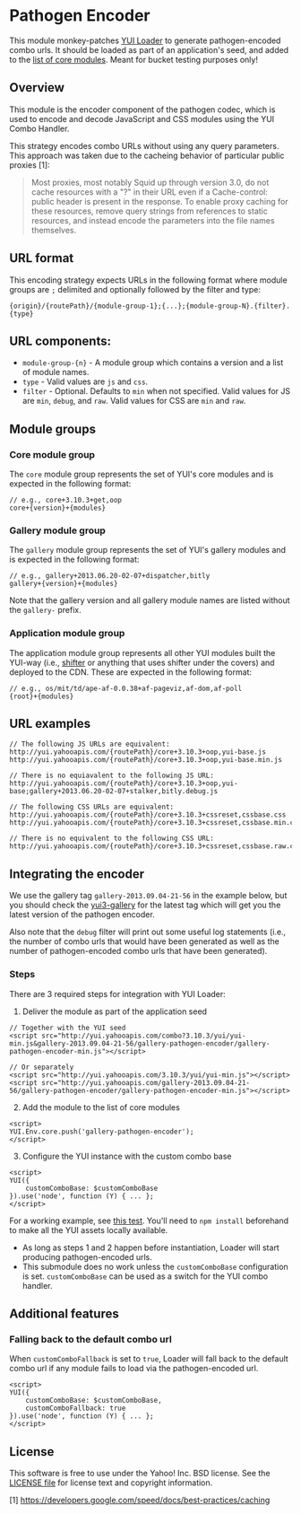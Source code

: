 # Pathogen Encoder

This module monkey-patches [YUI
Loader](http://yuilibrary.com/yui/docs/yui/loader.html) to generate
pathogen-encoded combo urls. It should be loaded as part of an application's
seed, and added to the [list of core
modules](http://yuilibrary.com/yui/docs/api/classes/config.html#property_core).
Meant for bucket testing purposes only!

## Overview

This module is the encoder component of the pathogen codec, which is used to
encode and decode JavaScript and CSS modules using the YUI Combo Handler.

This strategy encodes combo URLs without using any query parameters. This
approach was taken due to the cacheing behavior of particular public proxies
[1]:

> Most proxies, most notably Squid up through version 3.0, do not cache
> resources with a "?" in their URL even if a Cache-control: public header is
> present in the response. To enable proxy caching for these resources, remove
> query strings from references to static resources, and instead encode the
> parameters into the file names themselves.

## URL format

This encoding strategy expects URLs in the following format where module groups
are `;` delimited and optionally followed by the filter and type:
```
{origin}/{routePath}/{module-group-1};{...};{module-group-N}.{filter}.{type}
```

## URL components:

* `module-group-{n}` - A module group which contains a version and a list of
  module names.
* `type` - Valid values are `js` and `css`.
* `filter` - Optional. Defaults to `min` when not specified. Valid values for
  JS are `min`, `debug`, and `raw`. Valid values for CSS are `min` and `raw`.

## Module groups

### Core module group

The `core` module group represents the set of YUI's core modules and is
expected in the following format:

```
// e.g., core+3.10.3+get,oop
core+{version}+{modules}
```

### Gallery module group

The `gallery` module group represents the set of YUI's gallery modules and is
expected in the following format:

```
// e.g., gallery+2013.06.20-02-07+dispatcher,bitly
gallery+{version}+{modules}
```

Note that the gallery version and all gallery module names are listed without
the `gallery-` prefix.

### Application module group

The application module group represents all other YUI modules built the YUI-way
(i.e., [shifter](http://yui.github.io/shifter/) or anything that uses shifter
under the covers) and deployed to the CDN. These are expected in the following
format:

```
// e.g., os/mit/td/ape-af-0.0.38+af-pageviz,af-dom,af-poll
{root}+{modules}
```

## URL examples

```
// The following JS URLs are equivalent:
http://yui.yahooapis.com/{routePath}/core+3.10.3+oop,yui-base.js
http://yui.yahooapis.com/{routePath}/core+3.10.3+oop,yui-base.min.js

// There is no equiavalent to the following JS URL:
http://yui.yahooapis.com/{routePath}/core+3.10.3+oop,yui-base;gallery+2013.06.20-02-07+stalker,bitly.debug.js

// The following CSS URLs are equivalent:
http://yui.yahooapis.com/{routePath}/core+3.10.3+cssreset,cssbase.css
http://yui.yahooapis.com/{routePath}/core+3.10.3+cssreset,cssbase.min.css

// There is no equivalent to the following CSS URL:
http://yui.yahooapis.com/{routePath}/core+3.10.3+cssreset,cssbase.raw.css
```

## Integrating the encoder

We use the gallery tag `gallery-2013.09.04-21-56` in the example below, but you
should check the [yui3-gallery](https://github.com/yui/yui3-gallery) for the
latest tag which will get you the latest version of the pathogen encoder.

Also note that the `debug` filter will print out some useful log statements
(i.e., the number of combo urls that would have been generated as well as the
number of pathogen-encoded combo urls that have been generated).

### Steps

There are 3 required steps for integration with YUI Loader:

1) Deliver the module as part of the application seed

```
// Together with the YUI seed
<script src="http://yui.yahooapis.com/combo?3.10.3/yui/yui-min.js&gallery-2013.09.04-21-56/gallery-pathogen-encoder/gallery-pathogen-encoder-min.js"></script>

// Or separately
<script src="http://yui.yahooapis.com/3.10.3/yui/yui-min.js"></script>
<script src="http://yui.yahooapis.com/gallery-2013.09.04-21-56/gallery-pathogen-encoder/gallery-pathogen-encoder-min.js"></script>
```

2) Add the module to the list of core modules

```
<script>
YUI.Env.core.push('gallery-pathogen-encoder');
</script>
```

3) Configure the YUI instance with the custom combo base

```
<script>
YUI({
    customComboBase: $customComboBase
}).use('node', function (Y) { ... };
</script>
```

For a working example, see [this
test](https://github.com/ekashida/gallery/blob/master/src/gallery-pathogen-encoder/tests/unit/index.html).
You'll need to `npm install` beforehand to make all the YUI assets locally
available.

* As long as steps 1 and 2 happen before instantiation, Loader will start
  producing pathogen-encoded urls.
* This submodule does no work unless the `customComboBase` configuration is
  set. `customComboBase` can be used as a switch for the YUI combo handler.

## Additional features

### Falling back to the default combo url

When `customComboFallback` is set to `true`, Loader will fall back to the
default combo url if any module fails to load via the pathogen-encoded url.

```
<script>
YUI({
    customComboBase: $customComboBase,
    customComboFallback: true
}).use('node', function (Y) { ... };
</script>
```

## License

This software is free to use under the Yahoo! Inc. BSD license. See the
[LICENSE file][] for license text and copyright information.

[LICENSE file]: https://github.com/ekashida/gallery/blob/master/src/gallery-pathogen-encoder/LICENSE


[1] https://developers.google.com/speed/docs/best-practices/caching
